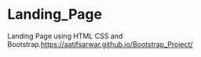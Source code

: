 # Landing_Page
Landing Page using HTML CSS and Bootstrap.https://aatifsarwar.github.io/Bootstrap_Project/
